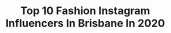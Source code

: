 ---
title: Top 10 Fashion Instagram Influencers In Brisbane In 2020
description: >-
  Find top fashion Instagram influencers in Brisbane in 2020. Most popular hashtags: #brisbane #love #fashion #ootd.
platform: Instagram
profiles:
  - username: "melgreen_x"
    fullname: >-
      BIKINI PRO 👙 PEScience Athlete
    location: "Australia"
    followers: 49622
    engagement: 107
    commentsToLikes: 0.149294
    avatar: "https://scontent-lga3-1.cdninstagram.com/v/t51.2885-19/s320x320/92365143_1140509049629206_5964913033804251136_n.jpg?_nc_ht=scontent-lga3-1.cdninstagram.com&_nc_ohc=119IYEjj_oAAX9ZmobZ&oh=71e1017ba9aebe79a354a025f040d95b&oe=5EBC3BB4"
    verified: false
    hashtags: "#classycasual, #oxygenmagazine, #sunshine, #macros"
  - username: "tessandluke"
    fullname: >-
      Tess and Luke
    location: "Australia"
    followers: 53424
    engagement: 503
    commentsToLikes: 0.015628
    avatar: "https://scontent-lhr8-1.cdninstagram.com/v/t51.2885-19/s320x320/83328797_1458051907708990_8692250642955108352_n.jpg?_nc_ht=scontent-lhr8-1.cdninstagram.com&_nc_ohc=cV1Uj_8M9YsAX_AXSP9&oh=6183a66d7afb61c8da366d35df4c6305&oe=5EB95706"
    verified: false
    hashtags: "#bathroomstyling, #staycation, #stayhome, #dogsofinstagram"
  - username: "isabella.grace.model"
    fullname: >-
      ➕ISABELLA➕
    location: "Australia"
    followers: 44605
    engagement: 197
    commentsToLikes: 0.058716
    avatar: "https://scontent-ams4-1.cdninstagram.com/v/t51.2885-19/s320x320/64717712_1651576564977529_1885306174098636800_n.jpg?_nc_ht=scontent-ams4-1.cdninstagram.com&_nc_ohc=7TE-3dteXWEAX9g88ZQ&oh=b3ab9d4f03640974efcad5e9ffa5f642&oe=5EBB399D"
    verified: false
    hashtags: "#rustic, #wushilandboba, #vscouting, #veganhair"
  - username: "alarnataylor_hair_mua"
    fullname: >-
      Alarna Taylor Hair Stylist/MUA
    location: "Australia"
    followers: 17861
    engagement: 291
    commentsToLikes: 0.019967
    avatar: "https://scontent-ams4-1.cdninstagram.com/v/t51.2885-19/s320x320/88279160_679492872802199_5274868323715121152_n.jpg?_nc_ht=scontent-ams4-1.cdninstagram.com&_nc_ohc=gqjZavh_UeIAX-vGMnH&oh=385f98cf8e602ca84b6e38ddf14a75cf&oe=5EA083A8"
    verified: false
    hashtags: "#closeup, #armanibeauty, #thatglow, #sunkissed"
  - username: "liz.amaya.style"
    fullname: >-
      L I Z  A M A Y A
    location: "Australia"
    followers: 63131
    engagement: 94
    commentsToLikes: 0.160028
    avatar: "https://scontent-iad3-1.cdninstagram.com/v/t51.2885-19/s320x320/70149156_428772491178891_1439597914346225664_n.jpg?_nc_ht=scontent-iad3-1.cdninstagram.com&_nc_ohc=lFAvUvuyJZwAX8n-9PS&oh=fa60a9afff9a5680876c30583d9ba15e&oe=5EB2987D"
    verified: false
    hashtags: "#sale, #denim, #sofa, #coronavirus"
  - username: "what_brooke_wore"
    fullname: >-
      Brooke Falvey
    location: "Australia"
    followers: 32739
    engagement: 117
    commentsToLikes: 0.072708
    avatar: "https://scontent-lhr8-1.cdninstagram.com/v/t51.2885-19/s320x320/22709255_214332052439810_278336047107014656_n.jpg?_nc_ht=scontent-lhr8-1.cdninstagram.com&_nc_ohc=wTt15sXXVTAAX8yUAy1&oh=c12d6d099028d89d8c7c3116dc27273f&oe=5EB997F5"
    verified: false
    hashtags: "#uonsunday, #selfcare, #brisbaneblogger, #whatimwearing"
  - username: "lauren.higgs"
    fullname: >-
      Lauren Higgs
    location: "Australia"
    followers: 27097
    engagement: 157
    commentsToLikes: 0.151547
    avatar: "https://scontent-ams4-1.cdninstagram.com/v/t51.2885-19/s320x320/72405394_571338043432527_6735570272834813952_n.jpg?_nc_ht=scontent-ams4-1.cdninstagram.com&_nc_ohc=PcPwvMlSUCoAX8fT285&oh=e329ce50fb88321c5c19a5501055163a&oe=5EB6028D"
    verified: false
    hashtags: "#boyfriendintheback, #matching, #highwaisted, #isolationcreation"
  - username: "masphoto.official"
    fullname: >-
      Masterpiece Art Studio 📸🌴👙
    location: "Australia"
    followers: 5329
    engagement: 535
    commentsToLikes: 0.104884
    avatar: "https://scontent-bos3-1.cdninstagram.com/v/t51.2885-19/s320x320/71522126_356532908563997_7082759400225505280_n.jpg?_nc_ht=scontent-bos3-1.cdninstagram.com&_nc_ohc=SEU0IPkv8MwAX_2Qkpv&oh=b7ee5214ce049954ee854f217c897ec8&oe=5EB9270A"
    verified: false
    hashtags: "#fitnesslife, #selflove, #vibes, #model"
  - username: "jennybeeen"
    fullname: >-
      Jenny Blenk | Content Creator
    location: "Australia"
    followers: 4246
    engagement: 930
    commentsToLikes: 0.233495
    avatar: "https://scontent-ams4-1.cdninstagram.com/v/t51.2885-19/s320x320/54513907_331901587682492_193753293346832384_n.jpg?_nc_ht=scontent-ams4-1.cdninstagram.com&_nc_ohc=nF_hsDhucJwAX9ZSVLA&oh=1af21fd55af839e9f4f2fc11aa530d1e&oe=5EB92BB5"
    verified: false
    hashtags: "#ashblonde, #balayageathome, #idealcase, #haircurler"
  - username: "themagicalozfamily"
    fullname: >-
      🌟🇦🇺 𝗧𝗵𝗲 𝗠𝗮𝗴𝗶𝗰𝗮𝗹 𝗢𝘇 𝗙𝗮𝗺𝗶𝗹𝘆 🇦🇺 🌟
    location: "Australia"
    followers: 21256
    engagement: 256
    commentsToLikes: 0.129164
    avatar: "https://scontent-ams4-1.cdninstagram.com/v/t51.2885-19/s320x320/91440141_213291169784475_969617982655299584_n.jpg?_nc_ht=scontent-ams4-1.cdninstagram.com&_nc_ohc=DZ5j9bA2k9MAX8iHdTl&oh=ecd599771ff6a6db569f88a08df36119&oe=5EAB1FB0"
    verified: false
    hashtags: "#onlineweightlossprogram, #perthmums, #familylifeaustralia, #socialmedia"
---